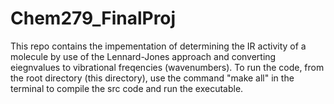 # Chem279_FinalProj
 This repo contains the impementation of determining the IR activity of a molecule by use of the Lennard-Jones approach and converting eiegnvalues to vibrational freqencies (wavenumbers).
 To run the code, from the root directory (this directory), use the command "make all" in the terminal to compile the src code and run the executable. 